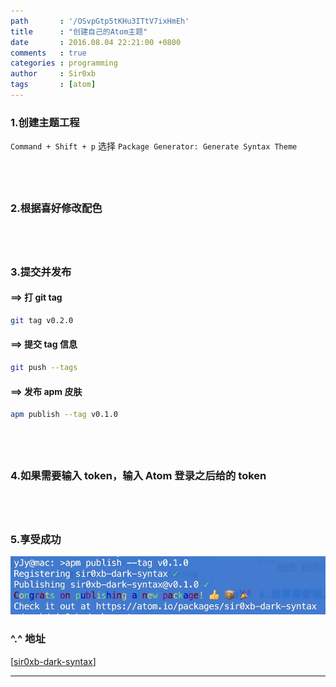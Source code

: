 ```yaml
---
path       : '/OSvpGtp5tKHu3ITtV7ixHmEh'
title      : "创建自己的Atom主题"
date       : 2016.08.04 22:21:00 +0800
comments   : true
categories : programming
author     : Sir0xb
tags       : [atom]
---
```


### 1.创建主题工程

`Command + Shift + p` 选择 `Package Generator: Generate Syntax Theme`

## &nbsp;

### 2.根据喜好修改配色

## &nbsp;

<!--more-->

### 3.提交并发布

#### ==> 打 git tag

``` bash
git tag v0.2.0
```

#### ==> 提交 tag 信息

``` bash
git push --tags
```

#### ==> 发布	apm 皮肤

``` bash
apm publish --tag v0.1.0
```

## &nbsp;

### 4.如果需要输入 token，输入 Atom 登录之后给的 token

## &nbsp;

### 5.享受成功

<img src="/images/2016/2016-08-04-222100.png" />

### ^.^ 地址

[<a target="_blank" href="https://atom.io/themes/sir0xb-dark-syntax">sir0xb-dark-syntax</a>]

***
